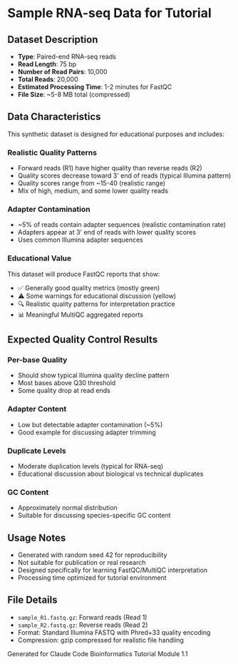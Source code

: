 # Sample RNA-seq Data for Tutorial

## Dataset Description
- **Type**: Paired-end RNA-seq reads
- **Read Length**: 75 bp
- **Number of Read Pairs**: 10,000
- **Total Reads**: 20,000
- **Estimated Processing Time**: 1-2 minutes for FastQC
- **File Size**: ~5-8 MB total (compressed)

## Data Characteristics
This synthetic dataset is designed for educational purposes and includes:

### Realistic Quality Patterns
- Forward reads (R1) have higher quality than reverse reads (R2)
- Quality scores decrease toward 3' end of reads (typical Illumina pattern)
- Quality scores range from ~15-40 (realistic range)
- Mix of high, medium, and some lower quality reads

### Adapter Contamination
- ~5% of reads contain adapter sequences (realistic contamination rate)
- Adapters appear at 3' end of reads with lower quality scores
- Uses common Illumina adapter sequences

### Educational Value
This dataset will produce FastQC reports that show:
- ✅ Generally good quality metrics (mostly green)
- ⚠️ Some warnings for educational discussion (yellow)
- 🔍 Realistic quality patterns for interpretation practice
- 📊 Meaningful MultiQC aggregated reports

## Expected Quality Control Results

### Per-base Quality
- Should show typical Illumina quality decline pattern
- Most bases above Q30 threshold
- Some quality drop at read ends

### Adapter Content
- Low but detectable adapter contamination (~5%)
- Good example for discussing adapter trimming

### Duplicate Levels
- Moderate duplication levels (typical for RNA-seq)
- Educational discussion about biological vs technical duplicates

### GC Content
- Approximately normal distribution
- Suitable for discussing species-specific GC content

## Usage Notes
- Generated with random seed 42 for reproducibility
- Not suitable for publication or real research
- Designed specifically for learning FastQC/MultiQC interpretation
- Processing time optimized for tutorial environment

## File Details
- `sample_R1.fastq.gz`: Forward reads (Read 1)
- `sample_R2.fastq.gz`: Reverse reads (Read 2)
- Format: Standard Illumina FASTQ with Phred+33 quality encoding
- Compression: gzip compressed for realistic file handling

Generated for Claude Code Bioinformatics Tutorial Module 1.1
